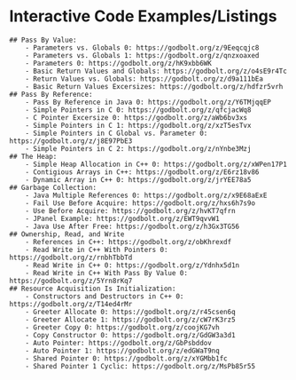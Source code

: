 # Interactive Code Examples/Listings
    ## Pass By Value: 
        - Parameters vs. Globals 0: https://godbolt.org/z/9Eeqcqjc8
        - Parameters vs. Globals 1: https://godbolt.org/z/qnzxoaxed
        - Parameters 0: https://godbolt.org/z/hK9xbb6WK
        - Basic Return Values and Globals: https://godbolt.org/z/o4sE9r4Tc
        - Return Values vs. Globals: https://godbolt.org/z/d9a111bEa
        - Basic Return Values Excersizes: https://godbolt.org/z/hdfzr5vrh
    ## Pass By Reference: 
        - Pass By Reference in Java 0: https://godbolt.org/z/Y6TMjqqEP
        - Simple Pointers in C 0: https://godbolt.org/z/qfcjacWq8
        - C Pointer Excersize 0: https://godbolt.org/z/aWb6bv3xs
        - Simple Pointers in C 1: https://godbolt.org/z/xzT5esTvx
        - Simple Pointers in C Global vs. Parameter 0: https://godbolt.org/z/j8E97PbE3
        - Simple Pointers in C 2: https://godbolt.org/z/nYnbe3Mzj
    ## The Heap: 
        - Simple Heap Allocation in C++ 0: https://godbolt.org/z/xWPen17P1
        - Contigious Arrays in C++: https://godbolt.org/z/E6rz18v86
        - Dynamic Array in C++ 0: https://godbolt.org/z/jrYEE78a5
    ## Garbage Collection: 
        - Java Multiple References 0: https://godbolt.org/z/x9E68aExE 
        - Fail Use Before Acquire: https://godbolt.org/z/hxs6h7s9o
        - Use Before Acquire: https://godbolt.org/z/hvKT7qfrn
        - JPanel Example: https://godbolt.org/z/EWT9qvvW1
        - Java Use After Free: https://godbolt.org/z/h3Gx3TG56
    ## Ownership, Read, and Write
        - References in C++: https://godbolt.org/z/obKhrexdf
        - Read Write in C++ With Pointers 0: https://godbolt.org/z/rnbhTbbTd
        - Read Write in C++ 0: https://godbolt.org/z/Ydnhx5d1n
        - Read Write in C++ With Pass By Value 0: https://godbolt.org/z/5Yrn8rKq7
    ## Resource Acquisition Is Initialization: 
        - Constructors and Destructors in C++ 0: https://godbolt.org/z/T14ed4rMr
        - Greeter Allocate 0: https://godbolt.org/z/r45csen6q
        - Greeter Allocate 1: https://godbolt.org/z/cW7rK3rz5
        - Greeter Copy 0: https://godbolt.org/z/coojKG7vh
        - Copy Constructor 0: https://godbolt.org/z/GdGW3a3d1
        - Auto Pointer: https://godbolt.org/z/GbPsbddov
        - Auto Pointer 1: https://godbolt.org/z/edGWaT9nq
        - Shared Pointer 0: https://godbolt.org/z/xYGMbb1fc
        - Shared Pointer 1 Cyclic: https://godbolt.org/z/MsPb85r55

